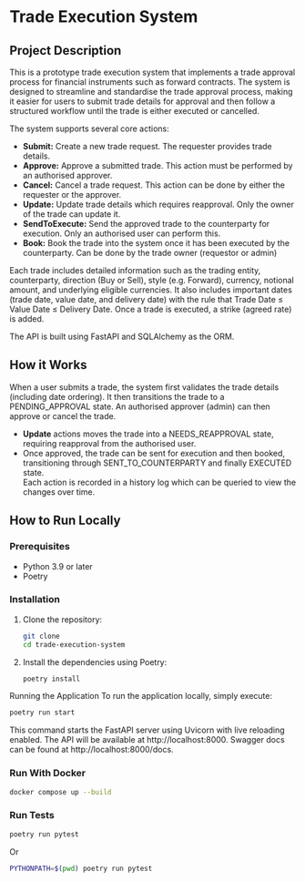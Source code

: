 # Trade Execution System

## Project Description

This is a prototype trade execution system that implements a trade approval process for financial instruments such as forward contracts. The system is designed to streamline and standardise the trade approval process, making it easier for users to submit trade details for approval and then follow a structured workflow until the trade is either executed or cancelled.

The system supports several core actions:
- **Submit:** Create a new trade request. The requester provides trade details.
- **Approve:** Approve a submitted trade. This action must be performed by an authorised approver.
- **Cancel:** Cancel a trade request. This action can be done by either the requester or the approver.
- **Update:** Update trade details which requires reapproval. Only the owner of the trade can update it.
- **SendToExecute:** Send the approved trade to the counterparty for execution. Only an authorised user can perform this.
- **Book:** Book the trade into the system once it has been executed by the counterparty. Can be done by the trade owner (requestor or admin)

Each trade includes detailed information such as the trading entity, counterparty, direction (Buy or Sell), style (e.g. Forward), currency, notional amount, and underlying eligible currencies. It also includes important dates (trade date, value date, and delivery date) with the rule that Trade Date ≤ Value Date ≤ Delivery Date. Once a trade is executed, a strike (agreed rate) is added.

The API is built using FastAPI and SQLAlchemy as the ORM. 

## How it Works

When a user submits a trade, the system first validates the trade details (including date ordering). It then transitions the trade to a PENDING_APPROVAL state. An authorised approver (admin) can then approve or cancel the trade.  
- **Update** actions moves the trade into a NEEDS_REAPPROVAL state, requiring reapproval from the authorised user.  
- Once approved, the trade can be sent for execution and then booked, transitioning through SENT_TO_COUNTERPARTY and finally EXECUTED state.  
Each action is recorded in a history log which can be queried to view the changes over time.

## How to Run Locally

### Prerequisites

- Python 3.9 or later
- Poetry

### Installation

1. Clone the repository:
   ```bash
   git clone 
   cd trade-execution-system
   ```

2. Install the dependencies using Poetry:
   ```bash
   poetry install
   ```

Running the Application
To run the application locally, simply execute:

   ```bash
   poetry run start
   ```
This command starts the FastAPI server using Uvicorn with live reloading enabled. The API will be available at http://localhost:8000. Swagger docs can be found at http://localhost:8000/docs.


### Run With Docker

   ```bash
   docker compose up --build 
   ```

### Run Tests

   ```bash
   poetry run pytest
   ```

  Or
   ```bash
   PYTHONPATH=$(pwd) poetry run pytest
   ```